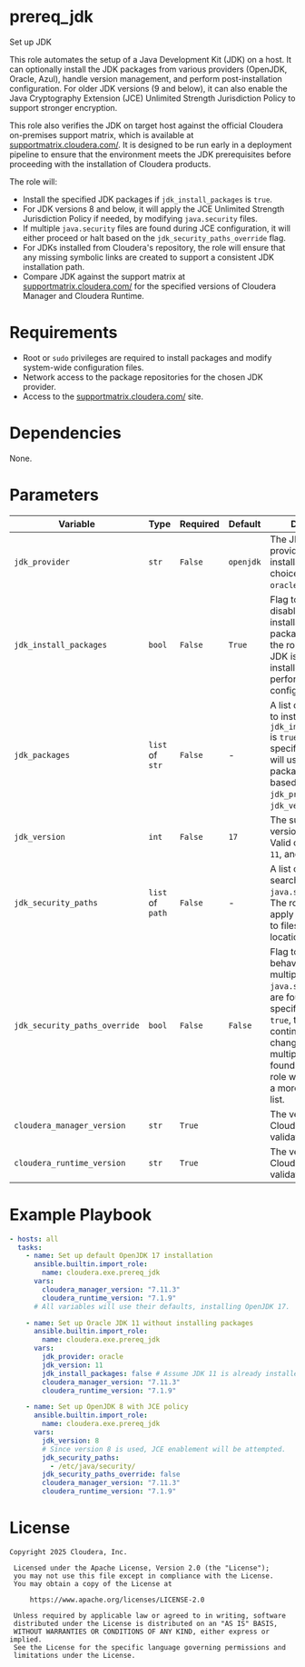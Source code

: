 # prereq_jdk

Set up JDK

This role automates the setup of a Java Development Kit (JDK) on a host. It can optionally install the JDK packages from various providers (OpenJDK, Oracle, Azul), handle version management, and perform post-installation configuration. For older JDK versions (9 and below), it can also enable the Java Cryptography Extension (JCE) Unlimited Strength Jurisdiction Policy to support stronger encryption.

This role also verifies the JDK on target host against the official Cloudera on-premises support matrix, which is available at [supportmatrix.cloudera.com/](https://supportmatrix.cloudera.com). It is designed to be run early in a deployment pipeline to ensure that the environment meets the JDK prerequisites before proceeding with the installation of Cloudera products.

The role will:
- Install the specified JDK packages if `jdk_install_packages` is `true`.
- For JDK versions 8 and below, it will apply the JCE Unlimited Strength Jurisdiction Policy if needed, by modifying `java.security` files.
- If multiple `java.security` files are found during JCE configuration, it will either proceed or halt based on the `jdk_security_paths_override` flag.
- For JDKs installed from Cloudera's repository, the role will ensure that any missing symbolic links are created to support a consistent JDK installation path.
- Compare JDK against the support matrix at [supportmatrix.cloudera.com/](https://supportmatrix.cloudera.com) for the specified versions of Cloudera Manager and Cloudera Runtime.

# Requirements

- Root or `sudo` privileges are required to install packages and modify system-wide configuration files.
- Network access to the package repositories for the chosen JDK provider.
- Access to the [supportmatrix.cloudera.com/](https://supportmatrix.cloudera.com) site.

# Dependencies

None.

# Parameters

| Variable | Type | Required | Default | Description |
| --- | --- | --- | --- | --- |
| `jdk_provider` | `str` | `False` | `openjdk` | The JDK vendor or provider to use for installation. Valid choices are `openjdk`, `oracle`, and `azul`. |
| `jdk_install_packages` | `bool` | `False` | `True` | Flag to enable or disable the installation of JDK packages. If `false`, the role will assume a JDK is already installed and will only perform configuration tasks. |
| `jdk_packages` | `list` of `str` | `False` | - | A list of OS packages to install if `jdk_install_packages` is `true`. If not specified, the role will use default package names based on `jdk_provider` and `jdk_version`. |
| `jdk_version` | `int` | `False` | `17` | The supported JDK version to install. Valid choices are `8`, `11`, and `17`. |
| `jdk_security_paths` | `list` of `path` | `False` | - | A list of paths to search for `java.security` files. The role will only apply JCE changes to files in these locations. |
| `jdk_security_paths_override` | `bool` | `False` | `False` | Flag to control behavior when multiple `java.security` files are found in the specified paths. If `true`, the role will continue with JCE changes even if multiple files are found. If `false`, the role will fail, requiring a more specific path list. |
| `cloudera_manager_version` | `str` | `True` | | The version of Cloudera Manager to validate against. |
| `cloudera_runtime_version` | `str` | `True` | | The version of Cloudera Runtime to validate against. |

# Example Playbook

```yaml
- hosts: all
  tasks:
    - name: Set up default OpenJDK 17 installation
      ansible.builtin.import_role:
        name: cloudera.exe.prereq_jdk
      vars:
        cloudera_manager_version: "7.11.3"
        cloudera_runtime_version: "7.1.9"
      # All variables will use their defaults, installing OpenJDK 17.

    - name: Set up Oracle JDK 11 without installing packages
      ansible.builtin.import_role:
        name: cloudera.exe.prereq_jdk
      vars:
        jdk_provider: oracle
        jdk_version: 11
        jdk_install_packages: false # Assume JDK 11 is already installed
        cloudera_manager_version: "7.11.3"
        cloudera_runtime_version: "7.1.9"

    - name: Set up OpenJDK 8 with JCE policy
      ansible.builtin.import_role:
        name: cloudera.exe.prereq_jdk
      vars:
        jdk_version: 8
        # Since version 8 is used, JCE enablement will be attempted.
        jdk_security_paths:
          - /etc/java/security/
        jdk_security_paths_override: false
        cloudera_manager_version: "7.11.3"
        cloudera_runtime_version: "7.1.9"
```

# License

```
Copyright 2025 Cloudera, Inc.

 Licensed under the Apache License, Version 2.0 (the "License");
 you may not use this file except in compliance with the License.
 You may obtain a copy of the License at

     https://www.apache.org/licenses/LICENSE-2.0

 Unless required by applicable law or agreed to in writing, software
 distributed under the License is distributed on an "AS IS" BASIS,
 WITHOUT WARRANTIES OR CONDITIONS OF ANY KIND, either express or implied.
 See the License for the specific language governing permissions and
 limitations under the License.
```
